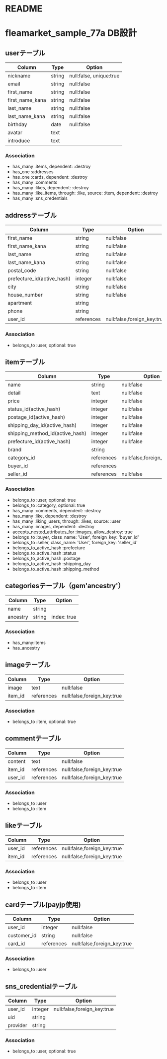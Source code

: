 # README

# fleamarket_sample_77a DB設計

## userテーブル
|Column|Type|Option|
|------|----|------|
|nickname|string|null:false, unique:true|
|email|string|null:false|
|first_name|string|null:false|
|first_name_kana|string|null:false|
|last_name|string|null:false|
|last_name_kana|string|null:false|
|birthday|date|null:false|
|avatar|text||
|introduce|text||
### Association
- has_many :items, dependent: :destroy
- has_one :addresses
- has_one :cards, dependent: :destroy
- has_many :comments
- has_many :likes, dependent: :destroy
- has_many :like_items, through: :like, source: :item, dependent: :destroy
- has_many :sns_credentials

## addressテーブル
|Column|Type|Option|
|------|----|------|
|first_name|string|null:false|
|first_name_kana|string|null:false|
|last_name|string|null:false|
|last_name_kana|string|null:false|
|postal_code|string|null:false|
|prefecture_id(active_hash)|integer|null:false|
|city|string|null:false|
|house_number|string|null:false|
|apartment|string||
|phone|string||
|user_id|references|null:false,foreign_key:true|
### Association
- belongs_to :user, optional: true

## itemテーブル
|Column|Type|Option|
|------|----|------|
|name|string|null:false|
|detail|text|null:false|
|price|integer|null:false|
|status_id(active_hash)|integer|null:false|
|postage_id(active_hash)|integer|null:false|
|shipping_day_id(active_hash)|integer|null:false|
|shipping_method_id(active_hash)|integer|null:false|
|prefecture_id(active_hash)|integer|null:false|
|brand|string||
|category_id|references|null:false,foreign_key:true|
|buyer_id|references||
|seller_id|references|null:false|
### Association
- belongs_to :user, optional: true
- belongs_to :category, optional: true
- has_many :comments, dependent: :destroy
- has_many :like, dependent: :destroy
- has_many :liking_users, through: :likes, source: :user
- has_many :images, dependent: :destroy
- accepts_nested_attributes_for :images, allow_destroy: true
- belongs_to :buyer, class_name: 'User', foreign_key: 'buyer_id'
- belongs_to :seller, class_name: 'User', foreign_key: 'seller_id'
- belongs_to_active_hash :prefecture
- belongs_to_active_hash :status
- belongs_to_active_hash :postage
- belongs_to_active_hash :shipping_day
- belongs_to_active_hash :shipping_method

## categoriesテーブル（gem'ancestry'）
|Column|Type|Option|
|------|----|------|
|name|string||
|ancestry|string|index: true|
### Association
- has_many:items
- has_ancestry

## imageテーブル
|Column|Type|Option|
|------|----|------|
|image|text|null:false|
|item_id|references|null:false,foreign_key:true|
### Association
- belongs_to :item, optional: true

## commentテーブル
|Column|Type|Option|
|------|----|------|
|content|text|null:false|
|item_id|references|null:false,foreign_key:true|
|user_id|references|null:false,foreign_key:true|
### Association
- belongs_to :user
- belongs_to :item

## likeテーブル
|Column|Type|Option|
|------|----|------|
|user_id|references|null:false,foreign_key:true|
|item_id|references|null:false,foreign_key:true|
### Association
- belongs_to :user
- belongs_to :item

## cardテーブル(payjp使用)
|Column|Type|Option|
|------|----|------|
|user_id|integer|null:false|
|customer_id|string|null:false|
|card_id|references|null:false,foreign_key:true|
### Association
- belongs_to :user

## sns_credentialテーブル
|Column|Type|Option|
|------|----|------|
|user_id|integer|null:false,foreign_key:true|
|uid|string||
|provider|string||
### Association
- belongs_to :user, optional: true

